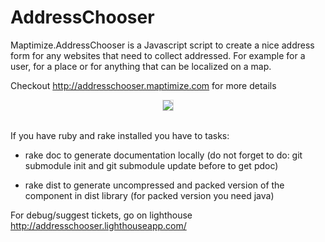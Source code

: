 AddressChooser
==============

Maptimize.AddressChooser is a Javascript script to create a nice address form for any websites that need to collect addressed. For example for a user, for a place or for anything that can be localized on a map.

Checkout <a href="http://addresschooser.maptimize.com/">http://addresschooser.maptimize.com</a> for more details
<br/>
<center>
<a href="http://addresschooser.maptimize.com/">
<img src="http://addresschooser.maptimize.com/doc/images/screenshot.png" style="border: 1px solid #DDD;"/>
</a>
</center>
<br/>

If you have ruby and rake installed you have to tasks:

* rake doc to generate documentation locally (do not forget to do: git submodule init and git submodule update before to get pdoc)

* rake dist to generate uncompressed and packed version of the component in dist library (for packed version you need java)

For debug/suggest tickets, go on lighthouse  <a href="http://addresschooser.lighthouseapp.com/">http://addresschooser.lighthouseapp.com/</a>
